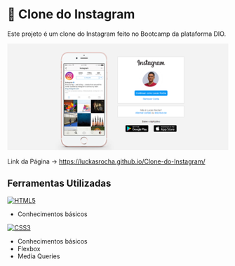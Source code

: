 # 📸 Clone do Instagram

Este projeto é um clone do Instagram feito no Bootcamp da plataforma DIO.

[![Screenshot](./screenshot.PNG)](https://luckasrocha.github.io/Clone-do-Instagram/)

Link da Página -> https://luckasrocha.github.io/Clone-do-Instagram/

## Ferramentas Utilizadas

[![HTML5](https://img.shields.io/badge/HTML5-E34F26?style=for-the-badge&logo=html5&logoColor=white)](#)

* Conhecimentos básicos

[![CSS3](https://img.shields.io/badge/CSS3-1572B6?style=for-the-badge&logo=css3&logoColor=white)](#)

* Conhecimentos básicos
* Flexbox
* Media Queries
